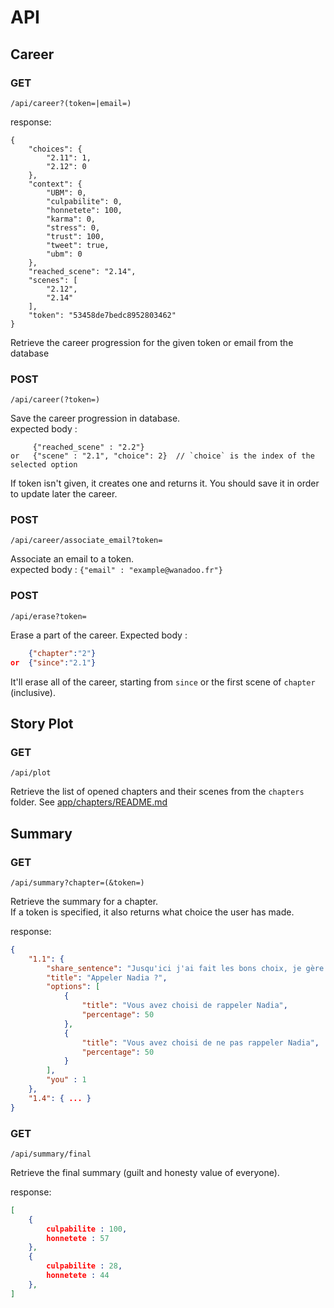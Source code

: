 API
===


## Career

### GET
	
	/api/career?(token=|email=)

response:

```
{
    "choices": {
        "2.11": 1,
        "2.12": 0
    },
    "context": {
        "UBM": 0,
        "culpabilite": 0,
        "honnetete": 100,
        "karma": 0,
        "stress": 0,
        "trust": 100,
        "tweet": true,
        "ubm": 0
    },
    "reached_scene": "2.14",
    "scenes": [
        "2.12",
        "2.14"
    ],
    "token": "53458de7bedc8952803462"
}
```

Retrieve the career progression for the given token or email from the database

### POST

	/api/career(?token=)

Save the career progression in database.  
expected body : 
```
     {"reached_scene" : "2.2"}
or   {"scene" : "2.1", "choice": 2}  // `choice` is the index of the selected option
```

If token isn't given, it creates one and returns it. You should save it in order to update later the career.

### POST

	/api/career/associate_email?token=

Associate an email to a token.  
expected body : `{"email" : "example@wanadoo.fr"}`

### POST

    /api/erase?token=

Erase a part of the career.
Expected body :
```json
    {"chapter":"2"}
or  {"since":"2.1"}
```

It'll erase all of the career, starting from `since` or the first scene of `chapter` (inclusive).

## Story Plot

### GET

	/api/plot

Retrieve the list of opened chapters and their scenes from the `chapters` folder.
See [app/chapters/README.md](../app/chapters/README.md)

## Summary

### GET

    /api/summary?chapter=(&token=)

Retrieve the summary for a chapter.  
If a token is specified, it also returns what choice the user has made.

response:

```json
{
    "1.1": {
        "share_sentence": "Jusqu'ici j'ai fait les bons choix, je gère la crise. Et vous, quels seraient les vôtres ?",
        "title": "Appeler Nadia ?",
        "options": [
            {
                "title": "Vous avez choisi de rappeler Nadia",
                "percentage": 50
            },
            {
                "title": "Vous avez choisi de ne pas rappeler Nadia",
                "percentage": 50
            }
        ],
        "you" : 1
    },
    "1.4": { ... }
}
```

### GET

    /api/summary/final

Retrieve the final summary (guilt and honesty value of everyone).

response:

```json
[
    {
        culpabilite : 100,
        honnetete : 57
    },
    {
        culpabilite : 28,
        honnetete : 44
    },
]
```